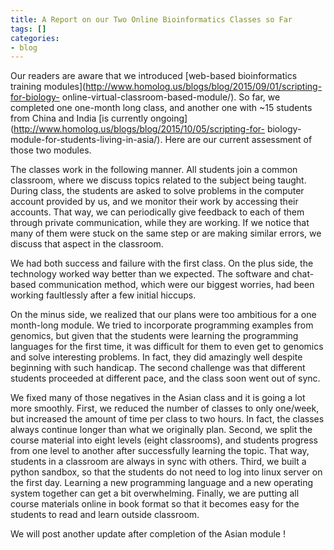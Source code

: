 ```yaml
---
title: A Report on our Two Online Bioinformatics Classes so Far
tags: []
categories:
- blog
---
```

Our readers are aware that we introduced [web-based bioinformatics training
modules](http://www.homolog.us/blogs/blog/2015/09/01/scripting-for-biology-
online-virtual-classroom-based-module/). So far, we completed one one-month
long class, and another one with ~15 students from China and India [is
currently ongoing](http://www.homolog.us/blogs/blog/2015/10/05/scripting-for-
biology-module-for-students-living-in-asia/). Here are our current assessment
of those two modules.
<!--more-->

The classes work in the following manner. All students join a common
classroom, where we discuss topics related to the subject being taught. During
class, the students are asked to solve problems in the computer account
provided by us, and we monitor their work by accessing their accounts. That
way, we can periodically give feedback to each of them through private
communication, while they are working. If we notice that many of them were
stuck on the same step or are making similar errors, we discuss that aspect in
the classroom.

We had both success and failure with the first class. On the plus side, the
technology worked way better than we expected. The software and chat-based
communication method, which were our biggest worries, had been working
faultlessly after a few initial hiccups.

On the minus side, we realized that our plans were too ambitious for a one
month-long module. We tried to incorporate programming examples from genomics,
but given that the students were learning the programming languages for the
first time, it was difficult for them to even get to genomics and solve
interesting problems. In fact, they did amazingly well despite beginning with
such handicap. The second challenge was that different students proceeded at
different pace, and the class soon went out of sync.

We fixed many of those negatives in the Asian class and it is going a lot more
smoothly. First, we reduced the number of classes to only one/week, but
increased the amount of time per class to two hours. In fact, the classes
always continue longer than what we originally plan. Second, we split the
course material into eight levels (eight classrooms), and students progress
from one level to another after successfully learning the topic. That way,
students in a classroom are always in sync with others. Third, we built a
python sandbox, so that the students do not need to log into linux server on
the first day. Learning a new programming language and a new operating system
together can get a bit overwhelming. Finally, we are putting all course
materials online in book format so that it becomes easy for the students to
read and learn outside classroom.

We will post another update after completion of the Asian module !

